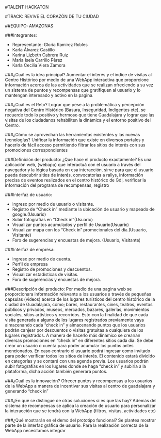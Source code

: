 #TALENT HACKATON

#TRACK: REVIVE EL CORAZÓN DE TU CIUDAD

##EQUIPO: AMAZONAS

###Integrantes:
- Representante: Gloria Ramirez Robles
- Karla Álvarez Castillo
- Karina Lizbeth Cabrera Ruiz
- Marìa Isela Carrillo Pèrez
- Karla Cecilia Viera Zamora

###¿Cuál es la idea principal?
Aumentar el interés y el indice de visitas al Centro Histórico por medio de una WebApp interactiva que proporcione información acerca de las actividades que se realizan ofreciendo a su vez un sistema de puntos y recompensas que gratifiquen al usuario y lo mantengan interesado y activo en la pagina.

###¿Cuál es el Reto?
Lograr que pese  a la problemática y percepción negativa del Centro Histórico (Basura, Inseguridad, Indigentes etc), se recuerde todo lo positivo y hermoso que tiene Guadalajara y lograr que las visitas de los ciudadanos rehabiliten la dinámica y el entorno positivo del Centro.

###¿Cómo se aprovechan las herramientas existentes y las nuevas tecnologías?
Unificar la información que existe en diversos portales y hacerlo de fácil acceso permitiendo filtrar los sitios de interés con sus promociones correspondientes

###Definición del producto:
¿Que hace el producto exactamente?
Es una aplicación web, (webapp) que interactuá con el usuario a través del navegador y la lógica basada en esa interacción, sirve para que el usuario pueda descubrir sitios de interés,  convocatorias a rallys, información precisa de eventos realizados en el centro histórico de Gdl, verificar la información del programa de recompensas, registro

###Interfaz de usuario:
* Ingreso por medio de usuario o visitante.
* Registro de “Check in” mediante la ubicación de usuario y mapeado de google.(Usuario)
* Subir fotografías en “Check in”(Usuario)
* Visualizar puntos acumulados y perfil de Usuario(Usuario)
* Visualizar mapa con los “Check in” promocionales del dìa.(Usuario, Visitante)
* Foro de sugerencias y encuestas de mejora. (Usuario, Visitante)

###Interfaz de empresa:
* Ingreso por medio de cuenta.
* Perfil de empresa
* Registro de promociones y descuentos.
* Visualizar estadísticas de visitas.
* Foro de sugerencias y encuestas de mejora.


###Descripción del producto:
Por medio de una pagina web se proporcionara información relevante a los usuarios a través  de pequeñas capsulas (videos) acerca de los lugares turísticos del centro histórico de la ciudad de Guadalajara, como; bares, restaurantes, cines, teatros, eventos públicos y privados, museos, mercados, bazares, galerías, movimientos sociales, sitios artísticos y recorridos.
Esto con la finalidad de que cada visita generada a alguno de los lugares registrados previamente vaya almacenando cada “check in” y almacenando puntos que los usuarios podrán canjear por descuentos o visitas gratuitas a cualquiera de los lugares registrados.
A manera de hacerlo más dinámico se crearían diversas promociones en “check in” en diferentes sitios cada día.
Se debe crear un usuario o cuenta para poder acumular los puntos antes mencionados. En caso contrario el usuario podrá ingresar como invitado para poder verificar todos los sitios de interès.
El contenido estará dividido en categorías y se contará con una agenda previa.
Los usuarios podrán subir fotografías en los lugares donde se haga “check in” y subirla a la plataforma, dicha acción también generará puntos.

###¿Cuál es la innovación?
Ofrecer puntos y recompensas a los usuarios de la WebApp a manera de incentivar sus visitas al centro de guadalajara y generando “check in”

###¿En qué se distingue de otras soluciones si es que las hay?
Además del sistema de recompensas se aplica la creación de usuario para personalizar la interacción que se tendrá con la WebApp (filtros, visitas, actividades etc)

###¿Qué mostrarán en el demo del prototipo funcional?
Se plantea mostrar parte de la interfaz gráfica de usuario. Para la realización correcta de la WebApp necesitamos integrar
